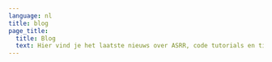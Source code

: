 ```yaml
---
language: nl
title: blog
page_title:
  title: Blog
  text: Hier vind je het laatste nieuws over ASRR, code tutorials en tips
---
```

